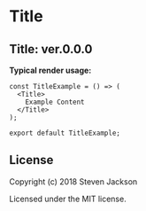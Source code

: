 Title
================
Title: ver.0.0.0 
---
**Typical render usage:**

```
const TitleExample = () => (
  <Title>
    Example Content
  </Title>
);

export default TitleExample;
```

## License
Copyright (c) 2018 Steven Jackson

Licensed under the MIT license.
